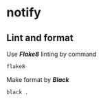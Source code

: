 # notify

## Lint and format

Use __*Flake8*__ linting by command
```bash
flake8
```

Make format by __*Black*__
```bash
black .
```
